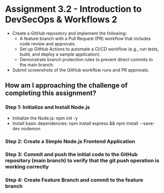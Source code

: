 # Assignment 3.2 - Introduction to DevSecOps & Workflows 2

- Create a GitHub repository and implement the following:
  - A feature branch with a Pull Request (PR) workflow that includes code review and approvals.
  - Set up GitHub Actions to automate a CI/CD workflow (e.g., run tests, build, and deploy a sample application).
  - Demonstrate branch protection rules to prevent direct commits to the main branch.
- Submit screenshots of the GitHub workflow runs and PR approvals.

## How am I approaching the challenge of completing this assignment?

### Step 1: Initialize and Install Node.js

- Initialize the Node.js: npm init -y
- Install basic dependencies: npm install express && npm install --save-dev nodemon

### Step 2: Create a Simple Node.js Frontend Application

### Step 3: Commit and push the initial code to the GitHub repository (main branch) to verify that the git push operation is working correctly

### Step 4: Create Feature Branch and commit to the feature branch
